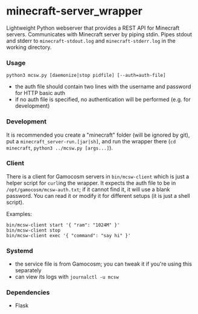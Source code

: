 minecraft-server_wrapper
========================

Lightweight Python webserver that provides a REST API for Minecraft servers.
Communicates with Minecraft server by piping stdin.
Pipes stdout and stderr to `minecraft-stdout.log` and `minecraft-stderr.log` in the working directory.

### Usage
`python3 mcsw.py [daemonize|stop pidfile] [--auth=auth-file]`
- the auth file should contain two lines with the username and password for HTTP basic auth
- if no auth file is specified, no authentication will be performed (e.g. for development)

### Development
It is recommended you create a "minecraft" folder (will be ignored by git), put a `minecraft_server-run.[jar|sh]`, and run the wrapper there (`cd minecraft`, `python3 ../mcsw.py [args...]`).

### Client
There is a client for Gamocosm servers in `bin/mcsw-client` which is just a helper script for `curl`ing the wrapper.
It expects the auth file to be in `/opt/gamocosm/mcsw-auth.txt`; if it cannot find it, it will use a blank password.
You can read it or modify it for different setups (it is just a shell script).

Examples:
```
bin/mcsw-client start '{ "ram": "1024M" }'
bin/mcsw-client stop
bin/mcsw-client exec '{ "command": "say hi" }'
```

### Systemd
- the service file is from Gamocosm; you can tweak it if you're using this separately
- can view its logs with `journalctl -u mcsw`

### Dependencies
- Flask
